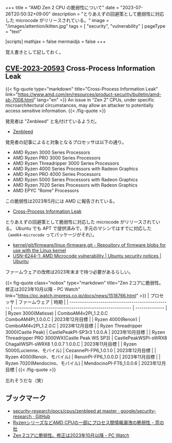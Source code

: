 +++
title = "AMD Zen 2 CPU の脆弱性について"
date =  "2023-07-26T20:50:32+09:00"
description = "とりあえずの回避策として脆弱性に対応した microcode がリリースされている。"
image = "/images/attention/kitten.jpg"
tags = [ "security", "vulnerability" ]
pageType = "text"

[scripts]
  mathjax = false
  mermaidjs = false
+++

覚え書きとして記しておく。

## [CVE-2023-20593] Cross-Process Information Leak

{{< fig-quote type="markdown" title="Cross-Process Information Leak" link="https://www.amd.com/en/resources/product-security/bulletin/amd-sb-7008.html" lang="en" >}}
An issue in “Zen 2” CPUs, under specific microarchitectural circumstances, may allow an attacker to potentially access sensitive information.
{{< /fig-quote >}}

発見者は "Zenbleed” と名付けているようだ。

- [Zenbleed](https://lock.cmpxchg8b.com/zenbleed.html)

発見者の記事によると対象となるプロセッサは以下の通り。

- AMD Ryzen 3000 Series Processors
- AMD Ryzen PRO 3000 Series Processors
- AMD Ryzen Threadripper 3000 Series Processors
- AMD Ryzen 4000 Series Processors with Radeon Graphics
- AMD Ryzen PRO 4000 Series Processors
- AMD Ryzen 5000 Series Processors with Radeon Graphics
- AMD Ryzen 7020 Series Processors with Radeon Graphics
- AMD EPYC “Rome” Processors

この脆弱性は2023年5月には AMD に報告されている。

- [Cross-Process Information Leak](https://www.amd.com/en/resources/product-security/bulletin/amd-sb-7008.html)

とりあえずの回避策として脆弱性に対応した microcode がリリースされている。
Ubuntu でも APT で提供済みで，手元のマシンではすでに対応した（`amd64-microcode` ってパッケージがそれ）。

- [kernel/git/firmware/linux-firmware.git - Repository of firmware blobs for use with the Linux kernel](https://git.kernel.org/pub/scm/linux/kernel/git/firmware/linux-firmware.git/commit/?id=0bc3126c9cfa0b8c761483215c25382f831a7c6f)
- [USN-6244-1: AMD Microcode vulnerability | Ubuntu security notices | Ubuntu](https://ubuntu.com/security/notices/USN-6244-1)

ファームウェアの改修は2023年末まで待つ必要があるらしい。

{{< fig-quote class="nobox" type="markdown" title="Zen 2コアに脆弱性。修正は2023年10月以降 - PC Watch" link="https://pc.watch.impress.co.jp/docs/news/1518766.html" >}}
| プロセッサ                                        | ファームウェア                                            | 時期           |
| ------------------------------------------------- | --------------------------------------------------------- | -------------- |
| Ryzen 3000(Matisse)                               | ComboAM4v2PI_1.2.0.C<br>ComboAM4PI_1.0.0.C                | 2023年12月目標 |
| Ryzen 4000(Renoir)                                | ComboAM4v2PI_1.2.0.C                                      | 2023年12月目標 |
| Ryzen Threadripper 3000(Castle Peak)              | CastlePeakPI-SP3r3 1.0.0.A                                | 2023年10月目標 |
| Ryzen Threadripper PRO 3000WX(Castle Peak WS SP3) | CastlePeakWSPI-sWRX8<br>ChagallWSPI-sWRX8 1.0.0.7 1.0.0.C | 2023年11月目標 |
| Ryzen 5000(Lucienne、モバイル)                    | CezannePI-FP6_1.0.1.0                                     | 2023年12月目標 |
| Ryzen 4000(Renoir、モバイル)                      | RenoirPI-FP6_1.0.0.D                                      | 2023年11月目標 |
| Ryzen 7020(Mendocino、モバイル)                   | MendocinoPI-FT6_1.0.0.6                                   | 2023年12月目標 |
{{< /fig-quote >}}

忘れそうだな（笑）

## ブックマーク

- [security-research/pocs/cpus/zenbleed at master · google/security-research · GitHub](https://github.com/google/security-research/tree/master/pocs/cpus/zenbleed)
- [RyzenシリーズなどAMD CPUの一部にプロセス間情報漏洩の脆弱性 - 窓の杜](https://forest.watch.impress.co.jp/docs/news/1518841.html)
- [Zen 2コアに脆弱性。修正は2023年10月以降  - PC Watch](https://pc.watch.impress.co.jp/docs/news/1518766.html)

[Ubuntu]: https://www.ubuntu.com/ "The leading operating system for PCs, IoT devices, servers and the cloud | Ubuntu"
[CVE-2023-20593]: https://nvd.nist.gov/vuln/detail/CVE-2023-20593
